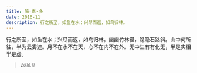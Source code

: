 ```yaml
---
title: 简·素·净
date: 2016-11
description: 行之所至，如鱼在水；兴尽而返，如鸟归林。
---
```


行之所至，如鱼在水；兴尽而返，如鸟归林。幽幽竹林径，隐隐石路斜。山中何所往，半为云雾遮。月不在水不在天，心不在内不在外。无中生有有化无，半是实相半是虚。
<blockquote>
<p><small><i>2016.11</i></small></p>
</blockquote>
